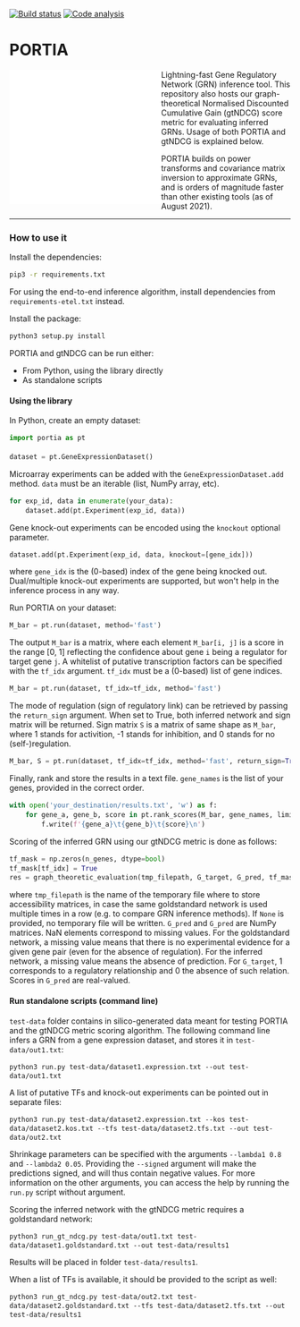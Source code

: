 [![Build status](https://github.com/AntoinePassemiers/PORTIA/actions/workflows/build.yml/badge.svg)](https://github.com/AntoinePassemiers/PORTIA/actions?query=build)
[![Code analysis](https://github.com/AntoinePassemiers/PORTIA/actions/workflows/analysis.yml/badge.svg)](https://github.com/AntoinePassemiers/PORTIA/actions?query=analysis)

# PORTIA

<img align="left" src="docs/imgs/portia.svg" />

Lightning-fast Gene Regulatory Network (GRN) inference tool.
This repository also hosts our graph-theoretical Normalised Discounted Cumulative Gain (gtNDCG) score metric for evaluating inferred GRNs. Usage of both PORTIA and gtNDCG is explained below.

PORTIA builds on power transforms and covariance matrix inversion to approximate GRNs, and is orders of magnitude faster than other existing tools (as of August 2021).

---

### How to use it

Install the dependencies:

```bash
pip3 -r requirements.txt
```

For using the end-to-end inference algorithm, install dependencies from `requirements-etel.txt` instead.

Install the package:

```bash
python3 setup.py install
```

PORTIA and gtNDCG can be run either:
- From Python, using the library directly
- As standalone scripts

#### Using the library

In Python, create an empty dataset:

```python
import portia as pt

dataset = pt.GeneExpressionDataset()
```

Microarray experiments can be added with the `GeneExpressionDataset.add` method. `data` must be an iterable (list, NumPy array, etc).

```python
for exp_id, data in enumerate(your_data):
    dataset.add(pt.Experiment(exp_id, data))
```

Gene knock-out experiments can be encoded using the `knockout` optional parameter.

```python
dataset.add(pt.Experiment(exp_id, data, knockout=[gene_idx]))
```

where `gene_idx` is the (0-based) index of the gene being knocked out. Dual/multiple knock-out experiments are supported, but won't help in the inference process in any way.

Run PORTIA on your dataset:

```python
M_bar = pt.run(dataset, method='fast')
```

The output `M_bar` is a matrix, where each element `M_bar[i, j]` is a score in the range [0, 1] reflecting the confidence about gene `i` being a regulator for target gene `j`. A whitelist of putative transcription factors can be specified with the `tf_idx` argument. `tf_idx` must be a (0-based) list of gene indices.

```python
M_bar = pt.run(dataset, tf_idx=tf_idx, method='fast')
```

The mode of regulation (sign of regulatory link) can be retrieved by passing the `return_sign` argument. When set to True, both inferred network and sign matrix will be returned. Sign matrix `S` is a matrix of same shape as `M_bar`, where 1 stands for activition, -1 stands for inhibition, and 0 stands for no (self-)regulation.

```python
M_bar, S = pt.run(dataset, tf_idx=tf_idx, method='fast', return_sign=True)
```

Finally, rank and store the results in a text file. `gene_names` is the list of your genes, provided in the correct order.

```python
with open('your_destination/results.txt', 'w') as f:
    for gene_a, gene_b, score in pt.rank_scores(M_bar, gene_names, limit=10000):
        f.write(f'{gene_a}\t{gene_b}\t{score}\n')
```

Scoring of the inferred GRN using our gtNDCG metric is done as follows:
```python
tf_mask = np.zeros(n_genes, dtype=bool)
tf_mask[tf_idx] = True
res = graph_theoretic_evaluation(tmp_filepath, G_target, G_pred, tf_mask=tf_mask)
```

where `tmp_filepath` is the name of the temporary file where to store accessibility matrices, in case the same goldstandard network is used multiple times in a row (e.g. to compare GRN inference methods). If `None` is provided, no temporary file will be written. `G_pred` and `G_pred` are NumPy matrices. NaN elements correspond to missing values. For the goldstandard network, a missing value means that there is no experimental evidence for a given gene pair (even for the absence of regulation). For the inferred network, a missing value means the absence of prediction. For `G_target`, 1 corresponds to a regulatory relationship and 0 the absence of such relation. Scores in `G_pred` are real-valued.

#### Run standalone scripts (command line)

`test-data` folder contains in silico-generated data meant for testing PORTIA and the gtNDCG metric scoring algorithm. The following command line infers a GRN from a gene expression dataset, and stores it in `test-data/out1.txt`:
```
python3 run.py test-data/dataset1.expression.txt --out test-data/out1.txt
```

A list of putative TFs and knock-out experiments can be pointed out in separate files:
```
python3 run.py test-data/dataset2.expression.txt --kos test-data/dataset2.kos.txt --tfs test-data/dataset2.tfs.txt --out test-data/out2.txt
```

Shrinkage parameters can be specified with the arguments `--lambda1 0.8` and `--lambda2 0.05`. Providing the `--signed` argument will make the predictions signed, and will thus contain negative values. For more information on the other arguments, you can access the help by running the `run.py` script without argument.

Scoring the inferred network with the gtNDCG metric requires a goldstandard network:

```
python3 run_gt_ndcg.py test-data/out1.txt test-data/dataset1.goldstandard.txt --out test-data/results1
```

Results will be placed in folder `test-data/results1`.

When a list of TFs is available, it should be provided to the script as well:
```
python3 run_gt_ndcg.py test-data/out2.txt test-data/dataset2.goldstandard.txt --tfs test-data/dataset2.tfs.txt --out test-data/results1
```
